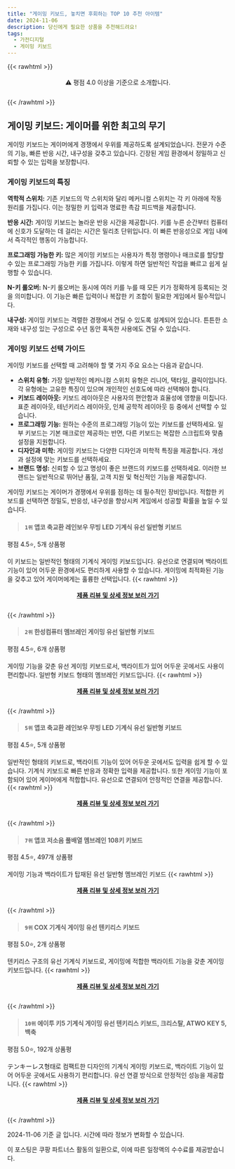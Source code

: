 ```yaml
---
title: "게이밍 키보드, 놓치면 후회하는 TOP 10 추천 아이템"
date: 2024-11-06
description: 당신에게 필요한 상품을 추천해드려요!
tags:
  - 가전디지털
  - 게이밍 키보드
---
```

{{< rawhtml >}}<div class="toc" style="text-align: center; height: 50px; line-height: 2;">  <p>⚠️ 평점 4.0 이상을 기준으로 소개합니다.<br></p></div> {{< /rawhtml >}}

## 게이밍 키보드: 게이머를 위한 최고의 무기

게이밍 키보드는 게이머에게 경쟁에서 우위를 제공하도록 설계되었습니다. 전문가 수준의 기능, 빠른 반응 시간, 내구성을 갖추고 있습니다. 긴장된 게임 환경에서 정밀하고 신뢰할 수 있는 입력을 보장합니다.

### 게이밍 키보드의 특징

**역학적 스위치:** 기존 키보드의 막 스위치와 달리 메커니컬 스위치는 각 키 아래에 작동 원리를 가집니다. 이는 정밀한 키 입력과 명료한 촉감 피드백을 제공합니다.

**반응 시간:** 게이밍 키보드는 놀라운 반응 시간을 제공합니다. 키를 누른 순간부터 컴퓨터에 신호가 도달하는 데 걸리는 시간은 밀리초 단위입니다. 이 빠른 반응성으로 게임 내에서 즉각적인 행동이 가능합니다.

**프로그래밍 가능한 키:** 많은 게이밍 키보드는 사용자가 특정 명령이나 매크로를 할당할 수 있는 프로그래밍 가능한 키를 가집니다. 이렇게 하면 일반적인 작업을 빠르고 쉽게 실행할 수 있습니다.

**N-키 롤오버:** N-키 롤오버는 동시에 여러 키를 누를 때 모든 키가 정확하게 등록되는 것을 의미합니다. 이 기능은 빠른 입력이나 복잡한 키 조합이 필요한 게임에서 필수적입니다.

**내구성:** 게이밍 키보드는 격렬한 경쟁에서 견딜 수 있도록 설계되어 있습니다. 튼튼한 소재와 내구성 있는 구성으로 수년 동안 혹독한 사용에도 견딜 수 있습니다.

### 게이밍 키보드 선택 가이드

게이밍 키보드를 선택할 때 고려해야 할 몇 가지 주요 요소는 다음과 같습니다.

* **스위치 유형:** 가장 일반적인 메커니컬 스위치 유형은 리니어, 택타일, 클릭이입니다. 각 유형에는 고유한 특징이 있으며 개인적인 선호도에 따라 선택해야 합니다.
* **키보드 레이아웃:** 키보드 레이아웃은 사용자의 편안함과 효율성에 영향을 미칩니다. 표준 레이아웃, 테넌키리스 레이아웃, 인체 공학적 레이아웃 등 중에서 선택할 수 있습니다.
* **프로그래밍 기능:** 원하는 수준의 프로그래밍 기능이 있는 키보드를 선택하세요. 일부 키보드는 기본 매크로만 제공하는 반면, 다른 키보드는 복잡한 스크립트와 맞춤 설정을 지원합니다.
* **디자인과 미학:** 게이밍 키보드는 다양한 디자인과 미학적 특징을 제공합니다. 개성과 설정에 맞는 키보드를 선택하세요.
* **브랜드 명성:** 신뢰할 수 있고 명성이 좋은 브랜드의 키보드를 선택하세요. 이러한 브랜드는 일반적으로 뛰어난 품질, 고객 지원 및 혁신적인 기능을 제공합니다.

게이밍 키보드는 게이머가 경쟁에서 우위를 점하는 데 필수적인 장비입니다. 적합한 키보드를 선택하면 정밀도, 반응성, 내구성을 향상시켜 게임에서 성공할 확률을 높일 수 있습니다.


>#### `1위` 앱코 축교환 레인보우 무빙 LED 기계식 유선 일반형 키보드
평점 4.5⭐, 5개 상품평

이 키보드는 일반적인 형태의 기계식 게이밍 키보드입니다. 유선으로 연결되며 백라이트 기능이 있어 어두운 환경에서도 편리하게 사용할 수 있습니다. 게이밍에 최적화된 기능을 갖추고 있어 게이머에게는 훌륭한 선택입니다.
{{< rawhtml >}}<div class="toc" style="text-align: center; height: 50px; line-height: 2;"><p><b><a href="https://link.coupang.com/re/AFFSDP?lptag=AF5033054&pageKey=5065639056&itemId=6846651320&vendorItemId=74139260485&traceid=V0-153-88914e2e8ff3695c&requestid=20241106192258480073115183&token=31850C%7CMIXED">제품 리뷰 및 상세 정보 보러 가기</a></b><br></p> </div>{{< /rawhtml >}}

>#### `2위` 한성컴퓨터 멤브레인 게이밍 유선 일반형 키보드
평점 4.5⭐, 6개 상품평

게이밍 기능을 갖춘 유선 게이밍 키보드로서, 백라이트가 있어 어두운 곳에서도 사용이 편리합니다. 일반형 키보드 형태의 멤브레인 키보드입니다.
{{< rawhtml >}}<div class="toc" style="text-align: center; height: 50px; line-height: 2;"><p><b><a href="https://link.coupang.com/re/AFFSDP?lptag=AF5033054&pageKey=6075217003&itemId=74635334&vendorItemId=3123702191&traceid=V0-153-27372fdec412612f&requestid=20241106192258480073115183&token=31850C%7CMIXED">제품 리뷰 및 상세 정보 보러 가기</a></b><br></p> </div>{{< /rawhtml >}}

>#### `5위` 앱코 축교환 레인보우 무빙 LED 기계식 유선 일반형 키보드
평점 4.5⭐, 5개 상품평

일반적인 형태의 키보드로, 백라이트 기능이 있어 어두운 곳에서도 입력을 쉽게 할 수 있습니다. 기계식 키보드로 빠른 반응과 정확한 입력을 제공합니다. 또한 게이밍 기능이 포함되어 있어 게이머에게 적합합니다. 유선으로 연결되어 안정적인 연결을 제공합니다.
{{< rawhtml >}}<div class="toc" style="text-align: center; height: 50px; line-height: 2;"><p><b><a href="https://link.coupang.com/re/AFFSDP?lptag=AF5033054&pageKey=5065639056&itemId=20357190010&vendorItemId=87441413831&traceid=V0-153-88914e2e8ff3695c&requestid=20241106192258480073115183&token=31850C%7CMIXED">제품 리뷰 및 상세 정보 보러 가기</a></b><br></p> </div>{{< /rawhtml >}}

>#### `7위` 앱코 저소음 풀배열 멤브레인 108키 키보드
평점 4.5⭐, 497개 상품평

게이밍 기능과 백라이트가 탑재된 유선 일반형 멤브레인 키보드
{{< rawhtml >}}<div class="toc" style="text-align: center; height: 50px; line-height: 2;"><p><b><a href="https://link.coupang.com/re/AFFSDP?lptag=AF5033054&pageKey=7958977199&itemId=22001213711&vendorItemId=89048739697&traceid=V0-153-1cea0f8cb16dbdf0&requestid=20241106192258480073115183&token=31850C%7CMIXED">제품 리뷰 및 상세 정보 보러 가기</a></b><br></p> </div>{{< /rawhtml >}}

>#### `9위` COX 기계식 게이밍 유선 텐키리스 키보드
평점 5.0⭐, 2개 상품평

텐키리스 구조의 유선 기계식 키보드로, 게이밍에 적합한 백라이트 기능을 갖춘 게이밍 키보드입니다.
{{< rawhtml >}}<div class="toc" style="text-align: center; height: 50px; line-height: 2;"><p><b><a href="https://link.coupang.com/re/AFFSDP?lptag=AF5033054&pageKey=7104115412&itemId=17741234309&vendorItemId=84905862545&traceid=V0-153-4151c3939daa7dcc&requestid=20241106192258480073115183&token=31850C%7CMIXED">제품 리뷰 및 상세 정보 보러 가기</a></b><br></p> </div>{{< /rawhtml >}}

>#### `10위` 에이투 키5 기계식 게이밍 유선 텐키리스 키보드, 크리스탈, ATWO KEY 5, 백축
평점 5.0⭐, 192개 상품평

テンキーレス형태로 컴팩트한 디자인의 기계식 게이밍 키보드로, 백라이트 기능이 있어 어두운 곳에서도 사용하기 편리합니다. 유선 연결 방식으로 안정적인 성능을 제공합니다.
{{< rawhtml >}}<div class="toc" style="text-align: center; height: 50px; line-height: 2;"><p><b><a href="https://link.coupang.com/re/AFFSDP?lptag=AF5033054&pageKey=7748707132&itemId=20866116175&vendorItemId=87978829929&traceid=V0-153-305b792d91217083&clickBeacon=182e89b0-9c29-11ef-a62c-c1ee88e9e233%7E3&requestid=20241106192258480073115183&token=31850C%7CMIXED">제품 리뷰 및 상세 정보 보러 가기</a></b><br></p> </div>{{< /rawhtml >}}


2024-11-06 기준 글 입니다.
시간에 따라 정보가 변화할 수 있습니다.

이 포스팅은 쿠팡 파트너스 활동의 일환으로, 이에 따른 일정액의 수수료를 제공받습니다.
